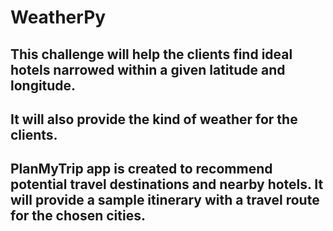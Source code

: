 # WeatherPy

## This challenge will help the clients find ideal hotels narrowed within a given latitude and longitude.
## It will also provide the kind of weather for the clients. 

## PlanMyTrip app is created to recommend potential travel destinations and nearby hotels. It will provide a sample itinerary with a travel route for the chosen cities.

